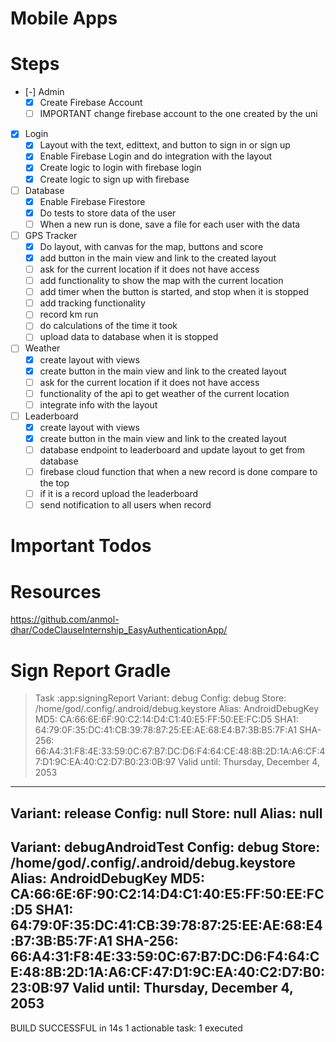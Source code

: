 # Mobile Apps

# Steps
- [-] Admin
  - [x] Create Firebase Account
  - [ ] IMPORTANT change firebase account to the one created by the uni

- [x] Login
    - [x] Layout with the text, edittext, and button to sign in or sign up
    - [x] Enable Firebase Login and do integration with the layout
    - [x] Create logic to login with firebase login
    - [x] Create logic to sign up with firebase

- [ ] Database
    - [x] Enable Firebase Firestore
    - [x] Do tests to store data of the user
    - [ ] When a new run is done, save a file for each user with the data

- [ ] GPS Tracker
    - [x] Do layout, with canvas for the map, buttons and score
    - [x] add button in the main view and link to the created layout
    - [ ] ask for the current location if it does not have access
    - [ ] add functionality to show the map with the current location
    - [ ] add timer when the button is started, and stop when it is stopped
    - [ ] add tracking functionality
    - [ ] record km run
    - [ ] do calculations of the time it took
    - [ ] upload data to database when it is stopped

- [ ] Weather
    - [x] create layout with views
    - [x] create button in the main view and link to the created layout
    - [ ] ask for the current location if it does not have access
    - [ ] functionality of the api to get weather of the current location
    - [ ] integrate info with the layout

- [ ] Leaderboard
    - [x] create layout with views
    - [x] create button in the main view and link to the created layout
    - [ ] database endpoint to leaderboard and update layout to get from database
    - [ ] firebase cloud function that when a new record is done compare to the top
    - [ ] if it is a record upload the leaderboard
    - [ ] send notification to all users when record

# Important Todos

# Resources
https://github.com/anmol-dhar/CodeClauseInternship_EasyAuthenticationApp/

# Sign Report Gradle
> Task :app:signingReport
Variant: debug
Config: debug
Store: /home/god/.config/.android/debug.keystore
Alias: AndroidDebugKey
MD5: CA:66:6E:6F:90:C2:14:D4:C1:40:E5:FF:50:EE:FC:D5
SHA1: 64:79:0F:35:DC:41:CB:39:78:87:25:EE:AE:68:E4:B7:3B:B5:7F:A1
SHA-256: 66:A4:31:F8:4E:33:59:0C:67:B7:DC:D6:F4:64:CE:48:8B:2D:1A:A6:CF:47:D1:9C:EA:40:C2:D7:B0:23:0B:97
Valid until: Thursday, December 4, 2053
----------
Variant: release
Config: null
Store: null
Alias: null
----------
Variant: debugAndroidTest
Config: debug
Store: /home/god/.config/.android/debug.keystore
Alias: AndroidDebugKey
MD5: CA:66:6E:6F:90:C2:14:D4:C1:40:E5:FF:50:EE:FC:D5
SHA1: 64:79:0F:35:DC:41:CB:39:78:87:25:EE:AE:68:E4:B7:3B:B5:7F:A1
SHA-256: 66:A4:31:F8:4E:33:59:0C:67:B7:DC:D6:F4:64:CE:48:8B:2D:1A:A6:CF:47:D1:9C:EA:40:C2:D7:B0:23:0B:97
Valid until: Thursday, December 4, 2053
----------

BUILD SUCCESSFUL in 14s
1 actionable task: 1 executed
